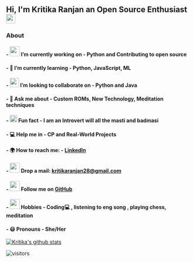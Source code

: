 ## Hi, I'm Kritika Ranjan an Open Source Enthusiast <img src="https://media.giphy.com/media/hvRJCLFzcasrR4ia7z/giphy.gif" width="25px">


### About

#### - <img src="https://media4.giphy.com/media/l3vR85PnGsBwu1PFK/giphy.gif" width="27"> I’m currently working on - Python and Contributing to open source
#### - 🌱 I’m currently learning - Python, JavaScript, ML
#### - <img src="https://steemitimages.com/DQmc49Edwgh2UCJghitZieBZ4uoZ5qQTh85ybfeiWxZexiG/source.gif" width="25 " >  I’m looking to collaborate on - Python and Java
#### - 💬 Ask me about - Custom ROMs, New Technology, Meditation techniques
#### - <img src="https://media.giphy.com/media/l4FGDXzlX3p5U9zJS/giphy.gif" width="20"> Fun fact - I am an Introvert will all the masti and badmasi 
#### - 💻 Help me in - CP and Real-World Projects 
#### - 🌍 How to reach me: - [LinkedIn](https://www.linkedin.com/in/Kate028/)
#### -  <img src="https://media1.giphy.com/media/xT1Ra12a03lcpJf5C0/giphy.gif" width="27" > Drop a mail: [kritikaranjan28@gmail.com](kritikaranjan28@gmail.com)
#### -  <img src="https://hackernoon.com/images/null-xs22itd.gif " width="27" >    Follow me on [GitHub](https://github.com/Kate028) 
#### - <img src="https://i.gifer.com/3ibn.gif" width="27"> Hobbies - Coding💻 ,  listening to eng song ,  playing chess,  meditation
#### - 😃 Pronouns - She/Her


[![Kritika's github stats](https://github-readme-stats.vercel.app/api?username=Kate028&count_private=true&include_all_commits=true&theme=buefy&show_icons=true)](https://github.com/Kate028/repositories)

![visitors](https://visitor-badge.glitch.me/badge?page_id=Kate028.visitor-badge)







